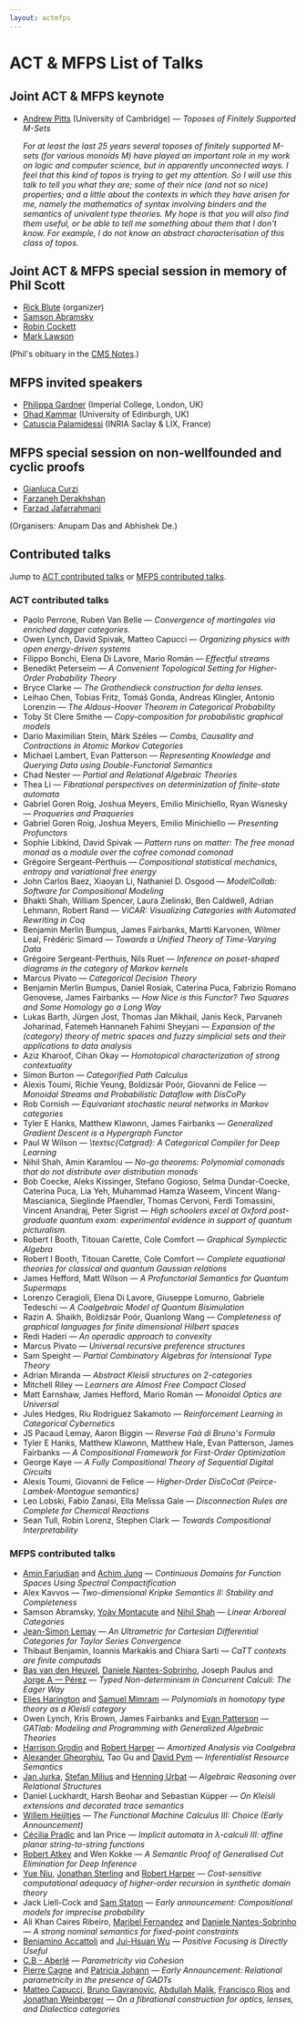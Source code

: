 ```yaml
---
layout: actmfps
---
```


# ACT &amp; MFPS List of Talks

## Joint ACT &amp; MFPS keynote

* [Andrew Pitts](https://www.cl.cam.ac.uk/~amp12/) (University of Cambridge) &mdash; _Toposes of Finitely Supported M-Sets_

  _For at least the last 25 years several toposes of finitely supported
M-sets (for various monoids M) have played an important role in my
work on logic and computer science, but in apparently unconnected
ways. I feel that this kind of topos is trying to get my attention. So
I will use this talk to tell you what they are; some of their nice
(and not so nice) properties; and a little about the contexts in which
they have arisen for me, namely the mathematics of syntax involving
binders and the semantics of univalent type theories. My hope is that
you will also find them useful, or be able to tell me something about
them that I don't know. For example, I do not know an abstract
characterisation of this class of topos._

## Joint ACT &amp; MFPS special session in memory of Phil Scott

* [Rick Blute](https://www.uottawa.ca/faculty-science/professors/richard-blute) (organizer)
* [Samson Abramsky](https://www.cs.ox.ac.uk/people/samson.abramsky/)
* [Robin Cockett](http://pages.cpsc.ucalgary.ca/~robin/)
* [Mark Lawson](https://researchportal.hw.ac.uk/en/persons/mark-lawson)

(Phil's obituary in the [CMS Notes](https://notes.math.ca/en/article/in-memoriam-phil-scott-1947-2023/).)

## MFPS invited speakers

* [Philippa Gardner](http://www.doc.ic.ac.uk/~pg/) (Imperial College, London, UK)
* [Ohad Kammar](https://denotational.co.uk) (University of Edinburgh, UK)
* [Catuscia Palamidessi](http://www.lix.polytechnique.fr/~catuscia/) (INRIA Saclay & LIX, France)

## MFPS special session on non-wellfounded and cyclic proofs

* [Gianluca Curzi](https://gianlucacurzi.com/ )
* [Farzaneh Derakhshan](http://gauss.cs.iit.edu/~fderakhshan/ )
* [Farzad Jafarrahmani](https://sites.google.com/site/farzadjafarrahmani/home )

(Organisers: Anupam Das and Abhishek De.)

## Contributed talks

Jump to [ACT contributed talks](#act-contributed-talks) or [MFPS contributed talks](#mfps-contributed-talks).

### ACT contributed talks

* Paolo Perrone, Ruben Van Belle &mdash; _Convergence of martingales via enriched dagger categories._
* Owen Lynch, David Spivak, Matteo Capucci &mdash; _Organizing physics with open energy-driven systems_
* Filippo Bonchi, Elena Di Lavore, Mario Román &mdash; _Effectful streams_
* Benedikt Peterseim &mdash; _A Convenient Topological Setting for Higher-Order Probability Theory_
* Bryce Clarke &mdash; _The Grothendieck construction for delta lenses._
* Leihao Chen, Tobias Fritz, Tomáš Gonda, Andreas Klingler, Antonio Lorenzin &mdash; _The Aldous-Hoover Theorem in Categorical Probability_
* Toby St Clere Smithe &mdash; _Copy-composition for probabilistic graphical models_
* Dario Maximilian Stein, Márk Széles &mdash; _Combs, Causality and Contractions in Atomic Markov Categories_
* Michael Lambert, Evan Patterson &mdash; _Representing Knowledge and Querying Data using Double-Functorial Semantics_
* Chad Nester &mdash; _Partial and Relational Algebraic Theories_
* Thea Li &mdash; _Fibrational perspectives on determinization of finite-state automata_
* Gabriel Goren Roig, Joshua Meyers, Emilio Minichiello, Ryan Wisnesky &mdash; _Proqueries and Praqueries_
* Gabriel Goren Roig, Joshua Meyers, Emilio Minichiello &mdash; _Presenting Profunctors_
* Sophie Libkind, David Spivak  &mdash; _Pattern runs on matter: The free monad monad as a module over the cofree comonad comonad_
* Grégoire Sergeant-Perthuis &mdash; _Compositional statistical mechanics, entropy and variational free energy_
* John Carlos Baez, Xiaoyan Li, Nathaniel D. Osgood  &mdash; _ModelCollab: Software for Compositional Modeling_
* Bhakti Shah, William Spencer, Laura Zielinski, Ben Caldwell, Adrian Lehmann, Robert Rand  &mdash; _ViCAR: Visualizing Categories with Automated Rewriting in Coq_
* Benjamin Merlin Bumpus, James Fairbanks, Martti Karvonen, Wilmer Leal, Frédéric Simard  &mdash; _Towards a Unified Theory of Time-Varying Data_
* Grégoire Sergeant-Perthuis, Nils Ruet  &mdash; _Inference on poset-shaped diagrams in the category of Markov kernels_
* Marcus Pivato &mdash; _Categorical Decision Theory_
* Benjamin Merlin Bumpus, Daniel Rosiak, Caterina Puca, Fabrizio Romano Genovese, James Fairbanks  &mdash; _How Nice is this Functor? Two Squares and Some Homology go a Long Way_
* Lukas Barth, Jürgen Jost, Thomas Jan Mikhail, Janis Keck, Parvaneh Joharinad, Fatemeh Hannaneh Fahimi Sheyjani  &mdash; _Expansion of the (category) theory of metric spaces and fuzzy simplicial sets and their applications to data analysis_
* Aziz Kharoof, Cihan Okay &mdash; _Homotopical characterization of strong contextuality_
* Simon Burton &mdash; _Categorified Path Calculus_
* Alexis Toumi, Richie Yeung, Boldizsár Poór, Giovanni de Felice &mdash; _Monoidal Streams and Probabilistic Dataflow with DisCoPy_
* Rob Cornish &mdash; _Equivariant stochastic neural networks in Markov categories_
* Tyler E Hanks, Matthew Klawonn, James Fairbanks   &mdash; _Generalized Gradient Descent is a Hypergraph Functor_
* Paul W Wilson &mdash; _\textsc{Catgrad}: A Categorical Compiler for Deep Learning_
* Nihil Shah, Amin Karamlou  &mdash; _No-go theorems: Polynomial comonads that do not distribute over distribution monads_
* Bob Coecke, Aleks Kissinger, Stefano Gogioso, Selma Dundar-Coecke, Caterina Puca, Lia Yeh, Muhammad Hamza Waseem, Vincent Wang-Mascianica, Sieglinde Pfaendler, Thomas Cervoni, Ferdi Tomassini, Vincent Anandraj, Peter Sigrist &mdash; _High schoolers excel at Oxford post-graduate quantum exam: experimental evidence in support of quantum picturalism._
* Robert I Booth, Titouan Carette, Cole Comfort &mdash; _Graphical Symplectic Algebra_
* Robert I Booth, Titouan Carette, Cole Comfort &mdash; _Complete equational theories for classical and quantum Gaussian relations_
* James Hefford, Matt Wilson &mdash; _A Profunctorial Semantics for Quantum Supermaps_
* Lorenzo Ceragioli, Elena Di Lavore, Giuseppe Lomurno, Gabriele Tedeschi &mdash; _A Coalgebraic Model of Quantum Bisimulation_
* Razin A. Shaikh, Boldizsár Poór, Quanlong Wang  &mdash; _Completeness of graphical languages for finite dimensional Hilbert spaces_
* Redi Haderi &mdash; _An operadic approach to convexity_
* Marcus Pivato &mdash; _Universal recursive preference structures_
* Sam Speight  &mdash; _Partial Combinatory Algebras for Intensional Type Theory_
* Adrian Miranda &mdash; _Abstract Kleisli structures on 2-categories_
* Mitchell Riley &mdash; _Learners are Almost Free Compact Closed_
* Matt Earnshaw, James Hefford, Mario Román  &mdash; _Monoidal Optics are Universal_
* Jules Hedges, Riu Rodriguez Sakamoto  &mdash; _Reinforcement Learning in Categorical Cybernetics_
* JS Pacaud Lemay, Aaron Biggin  &mdash; _Reverse Faà di Bruno's Formula_
* Tyler E Hanks, Matthew Klawonn, Matthew Hale, Evan Patterson, James Fairbanks  &mdash; _A Compositional Framework for First-Order Optimization_
* George Kaye &mdash; _A Fully Compositional Theory of Sequential Digital Circuits_
* Alexis Toumi, Giovanni de Felice  &mdash; _Higher-Order DisCoCat (Peirce-Lambek-Montague semantics)_
* Leo Lobski, Fabio Zanasi, Ella Melissa Gale  &mdash; _Disconnection Rules are Complete for Chemical Reactions_
* Sean Tull, Robin Lorenz, Stephen Clark  &mdash; _Towards Compositional Interpretability_

### MFPS contributed talks


* <div class="paper"><span class="authors"><span><a href="https://www.birmingham.ac.uk/schools/mathematics/people/navigation.aspx?ReferenceId=205075&amp;Name=dr-amin-farjudian">Amin Farjudian</a> and <a href="https://www.cs.bham.ac.uk/~axj/">Achim Jung</a></span> &mdash; </span><i><span class="title">Continuous Domains for Function Spaces Using Spectral Compactification</span></i></div>
* <div class="paper"><span class="authors">Alex Kavvos &mdash; </span><i><span class="title">Two-dimensional Kripke Semantics II: Stability and Completeness</span></i></div>
* <div class="paper"><span class="authors"><span>Samson Abramsky, <a href="https://www.cl.cam.ac.uk/~ym374/">Yoàv Montacute</a> and <a href="http://www.cs.ox.ac.uk/people/nihil.shah/">Nihil Shah</a></span> &mdash; </span><i><span class="title">Linear Arboreal Categories</span></i></div>
* <div class="paper"><span class="authors"><a href="https://sites.google.com/view/jspl-personal-webpage/">Jean-Simon Lemay</a> &mdash; </span><i><span class="title">An Ultrametric for Cartesian Differential Categories for Taylor Series Convergence</span></i></div>
* <div class="paper"><span class="authors"><span>Thibaut Benjamin, Ioannis Markakis and Chiara Sarti</span> &mdash; </span><i><span class="title">CaTT contexts are finite computads</span></i></div>
* <div class="paper"><span class="authors"><span><a href="https://basvdheuvel.github.io/">Bas van den Heuvel</a>, <a href="http://www.mat.unb.br/~dnantes">Daniele Nantes-Sobrinho</a>, Joseph Paulus and <a href="http://www.jperez.nl">Jorge A &mdash; Pérez</a></span> &mdash; </span><i><span class="title">Typed Non-determinism in Concurrent Calculi: The Eager Way</span></i></div>
* <div class="paper"><span class="authors"><span><a href="http://www.lix.polytechnique.fr/Labo/Elies.HARINGTON/">Elies Harington</a> and <a href="http://www.lix.polytechnique.fr/Labo/Samuel.Mimram/">Samuel Mimram</a></span> &mdash; </span><i><span class="title">Polynomials in homotopy type theory as a Kleisli category</span></i></div>
* <div class="paper"><span class="authors"><span>Owen Lynch, Kris Brown, James Fairbanks and <a href="https://www.epatters.org">Evan Patterson</a></span> &mdash; </span><i><span class="title">GATlab: Modeling and Programming with Generalized Algebraic Theories</span></i></div>
* <div class="paper"><span class="authors"><span><a href="https://www.harrisongrodin.com/">Harrison Grodin</a> and <a href="http://www.cs.cmu.edu/~rwh">Robert Harper</a></span> &mdash; </span><i><span class="title">Amortized Analysis via Coalgebra</span></i></div>
* <div class="paper"><span class="authors"><span><a href="http://www.alexandergheorghiu.com/">Alexander Gheorghiu</a>, Tao Gu and <a href="http://www.cs.ucl.ac.uk/staff/D.Pym/">David Pym</a></span> &mdash; </span><i><span class="title">Inferentialist Resource Semantics</span></i></div>
* <div class="paper"><span class="authors"><span><a href="https://www.math.muni.cz/~jurka/">Jan Jurka</a>, <a href="http://www.stefan-milius.eu">Stefan Milius</a> and <a href="https://www8.cs.fau.de/people/henning-urbat/">Henning Urbat</a></span> &mdash; </span><i><span class="title">Algebraic Reasoning over Relational Structures</span></i></div>
* <div class="paper"><span class="authors"><span>Daniel Luckhardt, Harsh Beohar and Sebastian Küpper</span> &mdash; </span><i><span class="title">On Kleisli extensions and decorated trace semantics</span></i></div>
* <div class="paper"><span class="authors"><a href="http://cs.bath.ac.uk/~wbh22">Willem Heijltjes</a> &mdash; </span><i><span class="title">The Functional Machine Calculus III: Choice (Early Announcement)</span></i></div>
* <div class="paper"><span class="authors"><span><a href="http://cs-web.swan.ac.uk/~cpradic">Cécilia Pradic</a> and Ian Price</span> &mdash; </span><i><span class="title">Implicit automata in λ-calculi III: affine planar string-to-string functions</span></i></div>
* <div class="paper"><span class="authors"><span><a href="http://bentnib.org/">Robert Atkey</a> and Wen Kokke</span> &mdash; </span><i><span class="title">A Semantic Proof of Generalised Cut Elimination for Deep Inference</span></i></div>
* <div class="paper"><span class="authors"><span><a href="http://yuesforest.com">Yue Niu</a>, <a href="http://www.jonmsterling.com/">Jonathan Sterling</a> and <a href="http://www.cs.cmu.edu/~rwh">Robert Harper</a></span> &mdash; </span><i><span class="title">Cost-sensitive computational adequacy of higher-order recursion in synthetic domain theory</span></i></div>
* <div class="paper"><span class="authors"><span>Jack Liell-Cock and <a href="http://www.cs.ox.ac.uk/people/samuel.staton/main.html">Sam Staton</a></span> &mdash; </span><i><span class="title">Early announcement: Compositional models for imprecise probability</span></i></div>
* <div class="paper"><span class="authors"><span>Ali Khan Caires Ribeiro, <a href="http://www.inf.kcl.ac.uk/staff/maribel">Maribel Fernandez</a> and <a href="http://www.mat.unb.br/~dnantes">Daniele Nantes-Sobrinho</a></span> &mdash; </span><i><span class="title">A strong nominal semantics for fixed-point constraints</span></i></div>
* <div class="paper"><span class="authors"><span><a href="https://sites.google.com/site/beniaminoaccattoli/">Beniamino Accattoli</a> and <a href="http://www.lix.polytechnique.fr/Labo/Jui-Hsuan.WU/">Jui-Hsuan Wu</a></span> &mdash; </span><i><span class="title">Positive Focusing is Directly Useful</span></i></div>
* <div class="paper"><span class="authors"><a href="https://cbaberle.com">C.B - Aberlé</a> &mdash; </span><i><span class="title">Parametricity via Cohesion</span></i></div>
* <div class="paper"><span class="authors"><span><a href="https://www.normalesup.org/~cagne/index.html">Pierre Cagne</a> and <a href="http://cs.appstate.edu/johannp">Patricia Johann</a></span> &mdash; </span><i><span class="title">Early Announcement: Relational parametricity in the presence of GADTs</span></i></div>
* <div class="paper"><span class="authors"><span><a href="https://matteocapucci.wordpress.com">Matteo Capucci</a>, <a href="https://www.brunogavranovic.com/">Bruno Gavranovic</a>, <a href="https://abdullahnaeemmalik.github.io/">Abdullah Malik</a>, <a href="https://www.ornl.gov/staff-profile/francisco-r-rios">Francisco Rios</a> and <a href="https://sites.google.com/view/jonathanweinberger">Jonathan Weinberger</a></span> &mdash; </span><i><span class="title">On a fibrational construction for optics, lenses, and Dialectica categories</span>

